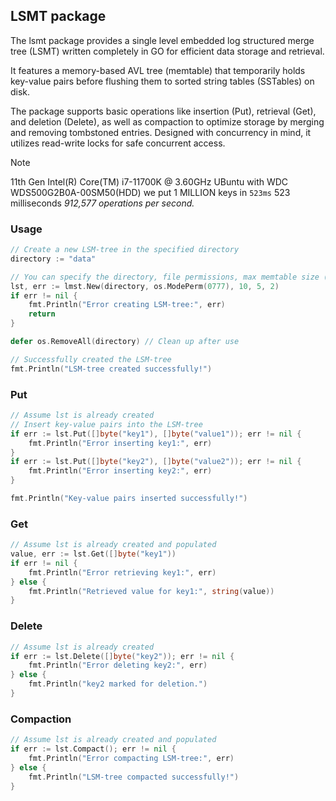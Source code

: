 ## LSMT package
The lsmt package provides a single level embedded log structured merge tree (LSMT) written completely in GO for efficient data storage and retrieval.

It features a memory-based AVL tree (memtable) that temporarily holds key-value pairs before flushing them to sorted string tables (SSTables) on disk.

The package supports basic operations like insertion (Put), retrieval (Get), and deletion (Delete), as well as compaction to optimize storage by merging and removing tombstoned entries.
Designed with concurrency in mind, it utilizes read-write locks for safe concurrent access.

> [!NOTE]
> 11th Gen Intel(R) Core(TM) i7-11700K @ 3.60GHz UBuntu with WDC WDS500G2B0A-00SM50(HDD) we put 1 MILLION keys in `523ms` 523 milliseconds
> *912,577 operations per second.*

### Usage
```go
// Create a new LSM-tree in the specified directory
directory := "data"

// You can specify the directory, file permissions, max memtable size (amount of keyv's), and compaction interval (amount of ssTables before compaction), amount of minimum sstables after compaction
lst, err := lmst.New(directory, os.ModePerm(0777), 10, 5, 2)
if err != nil {
    fmt.Println("Error creating LSM-tree:", err)
    return
}

defer os.RemoveAll(directory) // Clean up after use

// Successfully created the LSM-tree
fmt.Println("LSM-tree created successfully!")
```

### Put
```go
// Assume lst is already created
// Insert key-value pairs into the LSM-tree
if err := lst.Put([]byte("key1"), []byte("value1")); err != nil {
    fmt.Println("Error inserting key1:", err)
}
if err := lst.Put([]byte("key2"), []byte("value2")); err != nil {
    fmt.Println("Error inserting key2:", err)
}

fmt.Println("Key-value pairs inserted successfully!")
```

### Get
```go
// Assume lst is already created and populated
value, err := lst.Get([]byte("key1"))
if err != nil {
    fmt.Println("Error retrieving key1:", err)
} else {
    fmt.Println("Retrieved value for key1:", string(value))
}
```

### Delete
```go
// Assume lst is already created
if err := lst.Delete([]byte("key2")); err != nil {
    fmt.Println("Error deleting key2:", err)
} else {
    fmt.Println("key2 marked for deletion.")
}
```

### Compaction
```go
// Assume lst is already created and populated
if err := lst.Compact(); err != nil {
    fmt.Println("Error compacting LSM-tree:", err)
} else {
    fmt.Println("LSM-tree compacted successfully!")
}
```